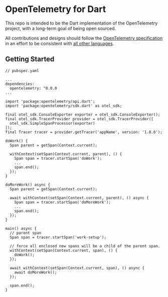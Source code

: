 # OpenTelemetry for Dart

This repo is intended to be the Dart implementation of the OpenTelemetry project, with a 
long-term goal of being open sourced.

All contributions and designs should follow the 
[OpenTelemetry specification](https://github.com/open-telemetry/opentelemetry-specification) 
in an effort to be consistent with [all other languages](https://github.com/open-telemetry).

## Getting Started

```
// pubspec.yaml

...
dependencies:
  opentelemetry: ^0.0.0
...
```

```
import 'package:opentelemetry/api.dart';
import 'package:opentelemetry/sdk.dart' as otel_sdk;

final otel_sdk.ConsoleExporter exporter = otel_sdk.ConsoleExporter();
final otel_sdk.TracerProvider provider = otel_sdk.TracerProvider([
  otel_sdk.SimpleSpanProcessor(exporter)
]);
final Tracer tracer = provider.getTracer('appName', version: '1.0.0');

doWork() {
  Span parent = getSpan(Context.current);

  withContext(setSpan(Context.current, parent), () {
    Span span = tracer.startSpan('doWork');
    ...
    span.end();
  });
}

doMoreWork() async {
  Span parent = getSpan(Context.current);

  await withContext(setSpan(Context.current, parent), () async {
    Span span = tracer.startSpan('doMoreWork');
    ...
    span.end();
  });
}

main() async {
  // parent span
  Span span = tracer.startSpan('work-setup');

  // force all enclosed new spans will be a child of the parent span.
  withContext(setSpan(Context.current, span), () {
    doWork();
  });

  await withContext(setSpan(Context.current, span), () async {
    await doMoreWork();
  });

  span.end();
}
```